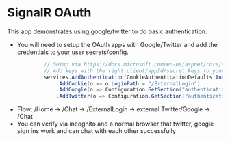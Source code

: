# SignalR OAuth

This app demonstrates using google/twitter to do basic authentication.

- You will need to setup the OAuth apps with Google/Twitter and add the credentials to your user secrets/config.
```C#
            // Setup via https://docs.microsoft.com/en-us/aspnet/core/security/authentication/social/?view=aspnetcore-2.1
            // Add keys with the right client/appId/secret keys to your user secrets
            services.AddAuthentication(CookieAuthenticationDefaults.AuthenticationScheme)
                .AddCookie(o => o.LoginPath = "/ExternalLogin")
                .AddGoogle(o => Configuration.GetSection("authentication:google").Bind(o))
                .AddTwitter(o => Configuration.GetSection("authentication:twitter").Bind(o));
```

- Flow: /Home -> /Chat -> /ExternalLogin -> external Twitter/Google -> /Chat 
- You can verify via incognito and a normal browser that twitter, google sign ins work and can chat with each other successfully
